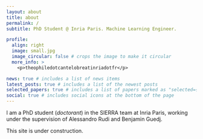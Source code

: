 ```yaml
---
layout: about
title: about
permalink: /
subtitle: PhD Student @ Inria Paris. Machine Learning Engineer.

profile:
  align: right
  image: small.jpg
  image_circular: false # crops the image to make it circular
  more_info: >
    <p>theophiledotcantelobreatinriadotfr</p>

news: true # includes a list of news items
latest_posts: true # includes a list of the newest posts
selected_papers: true # includes a list of papers marked as "selected={true}"
social: true # includes social icons at the bottom of the page
---
```


I am a PhD student (_doctorant_) in the SIERRA team at Inria Paris, working under the supervision of Alessandro Rudi and Benjamin Guedj.

This site is under construction.